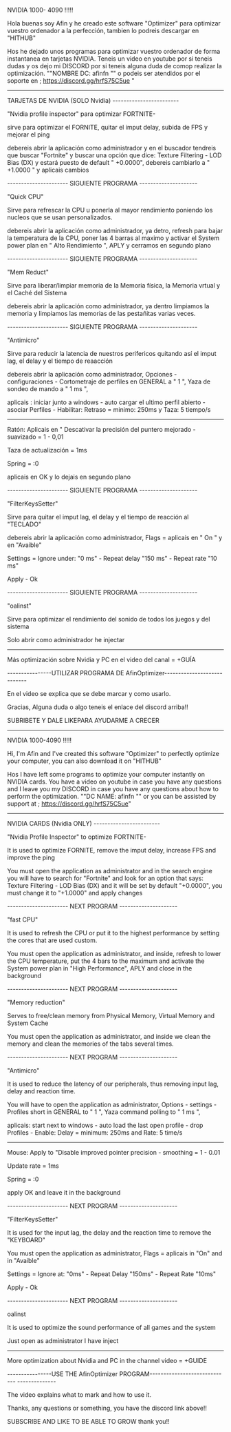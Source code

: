 
NVIDIA 1000- 4090 !!!!!



Hola buenas soy Afin y he creado este software "Optimizer" para optimizar vuestro ordenador a la perfección, tambien lo podreis descargar en "HITHUB"


Hos he dejado unos programas para optimizar vuestro ordenador de forma instantanea en tarjetas NVIDIA.
Teneis un video en youtube por si teneis dudas y os dejo mi DISCORD por si  teneis alguna duda de comop realizar la optimización. ""NOMBRE DC: afinfn  "" o podeis ser atendidos por el soporte en ; https://discord.gg/hrfS75C5ue "

-------------------------------------------------------------------------------------------------------------------------------------------------------------------------------------------------------------------------------------
TARJETAS DE NVIDIA (SOLO Nvidia) ------------------------

"Nvidia profile inspector" para optimizar FORTNITE-

sirve para optimizar el FORNITE, quitar el imput delay, subida de FPS y mejorar el ping

debereis abrir la aplicación como administrador y en el buscador tendreis que buscar "Fortnite" y buscar una opción que dice:
Texture Filtering - LOD Bias (DX) y estará puesto de default " +0.0000", debereis cambiarlo a " +1.0000 " y aplicais cambios

---------------------- SIGUIENTE PROGRAMA ---------------------

"Quick CPU" 

Sirve para refrescar la CPU u ponerla al mayor rendimiento poniendo los nucleos que se usan personalizados.

debereis abrir la aplicación como administrador, ya detro, refresh para bajar la temperatura de la CPU, poner las 4 barras al maximo y activar el System power plan en " Alto Rendimiento ", APLY y cerramos en segundo plano


---------------------- SIGUIENTE PROGRAMA ---------------------


"Mem Reduct"

Sirve para liberar/limpiar memoria de la Memoria física, la Memoria vrtual y el Caché del Sistema

debereis abrir la aplicación como administrador, ya dentro limpiamos la memoria y limpiamos las memorias de las pestañitas varias veces.


---------------------- SIGUIENTE PROGRAMA ---------------------

"Antimicro"

Sirve para reducir la latencia de nuestros perifericos quitando así el imput lag, el delay y el tiempo de reaacción


debereis abrir la aplicación como administrador, Opciones - configuraciones - Cortometraje de perfiles en GENERAL a " 1 ", Yaza de sondeo de mando a " 1 ms ", 

aplicais : iniciar junto a windows - auto cargar el ultimo perfil abierto - asociar Perfiles - Habilitar: Retraso = minimo: 250ms y Taza: 5 tiempo/s

-----
Ratón: Aplicais en " Descativar la precisión del puntero mejorado - suavizado = 1 - 0,01

Taza de actualización = 1ms

Spring = :0

aplicais en OK y lo dejais en segundo plano


---------------------- SIGUIENTE PROGRAMA ---------------------


"FilterKeysSetter"

Sirve para quitar el imput lag, el delay y el tiempo de reacción al "TECLADO"


debereis abrir la aplicación como administrador, Flags = aplicais en " On " y en "Avaible"

Settings = Ignore under: "0 ms" - Repeat delay "150 ms" - Repeat rate "10 ms"

Apply - Ok

---------------------- SIGUIENTE PROGRAMA ---------------------

"oalinst"

Sirve para optimizar el rendimiento del sonido de todos los juegos y del sistema

Solo abrir como administrador he injectar


---------------------------------------------------------------------------------


Más optimización sobre Nvidia y PC en el video del canal = +GUÍA  


----------------UTILIZAR PROGRAMA DE AfinOptimizer----------------------------

En el video  se explica que se debe marcar y como usarlo.



Gracias, Alguna duda o algo teneis el enlace del discord arriba!!

SUBRIBETE Y DALE LIKEPARA AYUDARME A CRECER 






-----------------------------------------------




NVIDIA 1000-4090 !!!!!



Hi, I'm Afin and I've created this software "Optimizer" to perfectly optimize your computer, you can also download it on "HITHUB"


Hos I have left some programs to optimize your computer instantly on NVIDIA cards.
You have a video on youtube in case you have any questions and I leave you my DISCORD in case you have any questions about how to perform the optimization. ""DC NAME: afinfn "" or you can be assisted by support at ; https://discord.gg/hrfS75C5ue"

-------------------------------------------------- -------------------------------------------------- -------------------------------------------------- -------------------------------------------------- --------------------------------------------
NVIDIA CARDS (Nvidia ONLY) ------------------------

"Nvidia Profile Inspector" to optimize FORTNITE-

It is used to optimize FORNITE, remove the imput delay, increase FPS and improve the ping

You must open the application as administrator and in the search engine you will have to search for "Fortnite" and look for an option that says:
Texture Filtering - LOD Bias (DX) and it will be set by default "+0.0000", you must change it to "+1.0000" and apply changes

---------------------- NEXT PROGRAM ---------------------

"fast CPU"

It is used to refresh the CPU or put it to the highest performance by setting the cores that are used custom.

You must open the application as administrator, and inside, refresh to lower the CPU temperature, put the 4 bars to the maximum and activate the System power plan in "High Performance", APLY and close in the background


---------------------- NEXT PROGRAM ---------------------


"Memory reduction"

Serves to free/clean memory from Physical Memory, Virtual Memory and System Cache

You must open the application as administrator, and inside we clean the memory and clean the memories of the tabs several times.


---------------------- NEXT PROGRAM ---------------------

"Antimicro"

It is used to reduce the latency of our peripherals, thus removing input lag, delay and reaction time.


You will have to open the application as administrator, Options - settings - Profiles short in GENERAL to " 1 ", Yaza command polling to " 1 ms ",

aplicais: start next to windows - auto load the last open profile - drop Profiles - Enable: Delay = minimum: 250ms and Rate: 5 time/s

-----
Mouse: Apply to "Disable improved pointer precision - smoothing = 1 - 0.01

Update rate = 1ms

Spring = :0

apply OK and leave it in the background


---------------------- NEXT PROGRAM ---------------------


"FilterKeysSetter"

It is used for the input lag, the delay and the reaction time to remove the "KEYBOARD"


You must open the application as administrator, Flags = aplicais in "On" and in "Avaible"

Settings = Ignore at: "0ms" - Repeat Delay "150ms" - Repeat Rate "10ms"

Apply - Ok

---------------------- NEXT PROGRAM ---------------------

oalinst

It is used to optimize the sound performance of all games and the system

Just open as administrator I have inject


-------------------------------------------------- -------------------------------


More optimization about Nvidia and PC in the channel video = +GUIDE


----------------USE THE AfinOptimizer PROGRAM----------------------------- --------------

The video explains what to mark and how to use it.



Thanks, any questions or something, you have the discord link above!!

SUBSCRIBE AND LIKE TO BE ABLE TO GROW thank you!!

